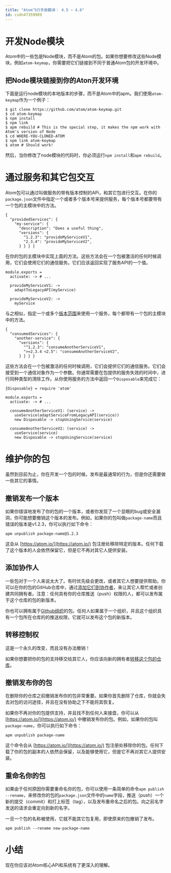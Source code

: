 ```yaml
---
title: "Atom飞行手册翻译： 4.5 ~ 4.8"
id: csdn47359989
---
```


# 开发Node模块

Atom中的一些包是Node模块，而不是Atom的包。如果你想要修改这些Node模块，例如`atom-keymap`，你需要把它们链接到不同于普通Atom包的开发环境中。

## 把Node模块链接到你的Aton开发环境

下面是运行node模块的本地版本的步骤，而不是Atom中的apm。我们使用`atom-keymap`作为一个例子：

```
$ git clone https://github.com/atom/atom-keymap.git
$ cd atom-keymap
$ npm install
$ npm link
$ apm rebuild # This is the special step, it makes the npm work with Atom's version of Node
$ cd WHERE-YOU-CLONED-ATOM
$ npm link atom-keymap
$ atom # Should work!
```

然后，当你修改了node模块的代码时，你必须运行`npm install`和`apm rebuild`。

# 通过服务和其它包交互

Atom包可以通过叫做服务的带有版本控制的APi，和其它包进行交互。在你的`package.json`文件中指定一个或者多个版本号来提供服务，每个版本号都要带有一个包的主模块中的方法。

```
{
  "providedServices": {
    "my-service": {
      "description": "Does a useful thing",
      "versions": {
        "1.2.3": "provideMyServiceV1",
        "2.3.4": "provideMyServiceV2",
      } } } }
```

在你的包的主模块中实现上面的方法。这些方法会在一个包被激活的任何时候调用，它们会使用它们的通信服务。它们应该返回实现了服务API的一个值。

```
module.exports =
  activate: -> # ...

  provideMyServiceV1: ->
    adaptToLegacyAPI(myService)

  provideMyServiceV2: ->
    myService
```

与之相似，指定一个或多个[版本范围](https://docs.npmjs.com/misc/semver#ranges)来使用一个服务，每个都带有一个包的主模块中的方法。

```
{
  "consumedServices": {
    "another-service": {
      "versions": {
        "^1.2.3": "consumeAnotherServiceV1",
        ">=2.3.4 <2.5": "consumeAnotherServiceV2",
      } } } }
```

这些方法会在一个包被激活的任何时候调用，它们会提供它们的通信服务。它们会接受到一个通信对象作为一个参数。你通常需要在包提供的服务失效的时间中，进行同种类型的清除工作。从你使用服务的方法中返回一个`Disposable`来完成它：

```
{Disposable} = require 'atom'

module.exports =
  activate: -> # ...

  consumeAnotherServiceV1: (service) ->
    useService(adaptServiceFromLegacyAPI(service))
    new Disposable -> stopUsingService(service)

  consumeAnotherServiceV2: (service) ->
    useService(service)
    new Disposable -> stopUsingService(service)
```

# 维护你的包

虽然到目前为止，你在开发一个包的时候，发布是最通常的行为，但是你还需要做一些其它的事情。

## 撤销发布一个版本

如果你错误地发布了你的包的一个版本，或者你发现了一个显眼的bug或安全漏洞，你可能想要撤销这个版本的发布。例如，如果你的包叫做`package-name`而且错误的版本是v1.2.3，你可以执行如下命令：

```
apm unpublish package-name@1.2.3
```

这会从 [https://atom.io/](https://atom.io/) 包注册处移除特定的版本。任何下载了这个版本的人会依然保留它，但是它不再对其它人提供安装。

## 添加协作人

一些包对于一个人来说太大了。有时优先级会更改，或者其它人想要提供帮助。你可以在你的包的GitHub仓库中，通过[添加它们到协作者](https://help.github.com/articles/adding-collaborators-to-a-personal-repository/)，来让其它人帮忙或者创建共同拥有者。注意：任何具有你的仓库推送（push）权限的人，都可以发布属于这个仓库的包的新版本。

你也可以拥有属于[Github组织](https://help.github.com/articles/creating-a-new-organization-account/)的包。任何人如果属于一个组织，并且这个组织具有一个包所在仓库的的推送权限，它就可以发布这个包的新版本。

## 转移控制权

这是一个永久的改变，而且没有办法撤销！

如果你想要把你的包的支持移交给其它人，你应该向新的拥有者[转移这个包的仓库](https://help.github.com/articles/transferring-a-repository/)。

## 撤销发布你的包

在删除你的仓库之前撤销发布你的包非常重要。如果你首先删除了仓库，你就会失去对包的访问途径，并且在没有协助之下不能将其恢复。

如果你不再对你的包提供支持，并且找不到任何人来接盘，你可以从 [https://atom.io/](https://atom.io/) 中撤销发布你的包。例如，如果你的包叫`package-name`，你可以执行如下命令：

```
apm unpublish package-name
```

这个命令会从 [https://atom.io/](https://atom.io/) 包注册处移除你的包。任何下载了你的包的副本的人依然会保留，以及能够使用它，但是它不再对其它人提供安装。

## 重命名你的包

如果由于任何原因你需要重命名你的包，你可以使用一条简单的命令`apm publish --rename`，来修改你的包的`package.json`文件中的`name`字段，推送（push）一个新的提交（commit）和打上标签（tag），以及发布重命名之后的包。向之前名字发送的请求会重定向到新的名字。

一旦一个包的名称被使用，它就不能其它包复用，即使原来的包撤销了发布。

```
apm publish --rename new-package-name
```

# 小结

现在你应该对Atom核心APi和系统有了更深入的理解。